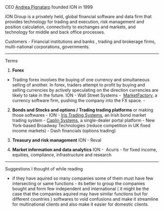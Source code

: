 
CEO [Andrea Pignataro](https://www.marketswiki.com/wiki/Andrea_Pignataro "Andrea Pignataro")
founded ION in 1999

ION Group is a privately held, global financial software and data firm that provides technology for trading and execution, risk management and position calculation, connectivity to exchanges and markets, and technology for middle and back office processes.

Customers - Financial institutions and banks , trading and brokerage firms, multi-national corporations, governments.



---
Terms

1. **Forex**
- Trading forex involves the buying of one currency and simultaneous selling of another. In forex, traders attempt to profit by buying and selling currencies by actively speculating on the direction currencies are likely to take in the future.
ION - Wall Street Systems
       -  [MarketFactory](https://www.marketswiki.com/wiki/MarketFactory "MarketFactory"), a currency software firm, pushing the company into the FX space.
       - 
2. **Bonds and Stocks and options / Trading trading platforms** or making those softwares - 
ION - [Iris Trading Systems](https://www.marketswiki.com/wiki/index.php?title=Iris_Trading_Systems&action=edit&redlink=1 "Iris Trading Systems (page does not exist)"), an Irish bond market trading system
       - [Caplin Systems](https://www.marketswiki.com/wiki/index.php?title=Caplin_Systems&action=edit&redlink=1 "Caplin Systems (page does not exist)"), a single-dealer portal platform
       - New York-based Broadway Technologies (reduce competition in UK fixed income markets)
       - Dash financials (options trading)

3. **Treasury and risk management**
ION - Reval

4. **Market information and data analytics**
ION -  Acuris - for fixed income, equities, compliance, infrastructure and research

---
Suggestions I thought of while reading

- if they have aquired so many companies some of them must have few intersecting or same functions - its better to group the companies bought and form few independent and international ( it might be the case that the companies aquired may have similar functions but for different countries ) softwares to void confusions and make it streamline for multinational clients and also make it easier for domestic clients.